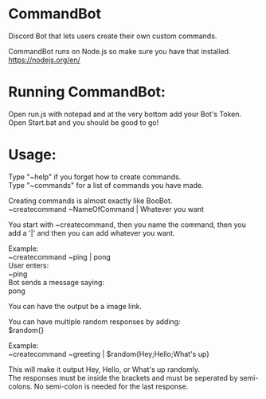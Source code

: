 # CommandBot
Discord Bot that lets users create their own custom commands.

CommandBot runs on Node.js so make sure you have that installed.  
https://nodejs.org/en/

# Running CommandBot:
Open run.js with notepad and at the very bottom add your Bot's Token.  
Open Start.bat and you should be good to go!

# Usage:
Type "~help" if you forget how to create commands.  
Type "~commands" for a list of commands you have made.

Creating commands is almost exactly like BooBot.  
~createcommand ~NameOfCommand | Whatever you want

You start with ~createcommand, then you name the command, then you add a '|' and then you can add whatever you want.

Example:  
~createcommand ~ping | pong  
User enters:  
~ping  
Bot sends a message saying:  
pong

You can have the output be a image link.

You can have multiple random responses by adding:  
$random{}

Example:  
~createcommand ~greeting | $random{Hey;Hello;What's up}

This will make it output Hey, Hello, or What's up randomly.  
The responses must be inside the brackets and must be seperated by semi-colons. No semi-colon is needed for the last response.

